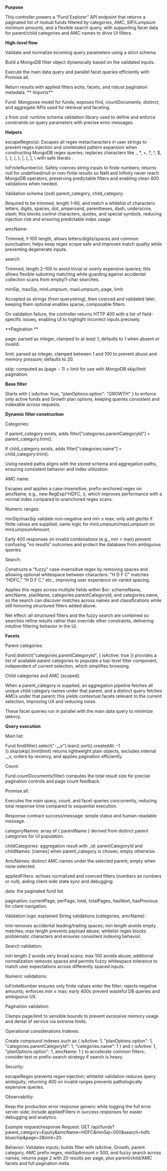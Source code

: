 **Purpose**

This controller powers a “Fund Explorer” API endpoint that returns a paginated list of mutual funds filtered by categories, AMC, SIP/Lumpsum minimum amounts, and a flexible search query, with supporting facet data for parent/child categories and AMC names to drive UI filters.

**High-level flow**

Validate and normalize incoming query parameters using a strict schema.

Build a MongoDB filter object dynamically based on the validated inputs.

Execute the main data query and parallel facet queries efficiently with Promise.all.

Return results with applied filters echo, facets, and robust pagination metadata.
**
Imports**

Fund: Mongoose model for funds; exposes find, countDocuments, distinct, and aggregate APIs used for retrieval and faceting.

z from zod: runtime schema validation library used to define and enforce constraints on query parameters with precise error messages.

**Helpers**

escapeRegex(s): Escapes all regex metacharacters in user strings to prevent regex injection and unintended pattern expansion when constructing MongoDB regex queries; replaces characters like ., *, +, ?, ^, $, {, }, (, ), |, [, ], \ with safe literals .

toFiniteNumber(v): Safely coerces string inputs to finite numbers; returns null for undefined/null or non-finite results so NaN and Infinity never reach MongoDB operators, preserving predictable filters and enabling clean 400 validations when needed.

Validation schema (zod)
parent_category, child_category:

Required to be trimmed, length 1–60, and match a whitelist of characters: letters, digits, spaces, dot, ampersand, parentheses, dash, underscore, slash; this blocks control characters, quotes, and special symbols, reducing injection risk and ensuring predictable index usage.

amcName:

Trimmed, 1–100 length, allows letters/digits/spaces and common punctuation; helps keep regex scope safe and improves match quality while preventing degenerate inputs.

search:

Trimmed, length 2–100 to avoid trivial or overly expensive queries; this allows flexible substring matching while guarding against accidental collection scans from empty/1-char searches.

minSip, maxSip, minLumpsum, maxLumpsum, page, limit:

Accepted as strings (from querystring), then coerced and validated later; keeping them optional enables sparse, composable filters.

On validation failure, the controller returns HTTP 400 with a list of field-specific issues, enabling UI to highlight incorrect inputs precisely.

**Pagination **

page: parsed as integer, clamped to at least 1; defaults to 1 when absent or invalid.

limit: parsed as integer, clamped between 1 and 100 to prevent abuse and memory pressure; defaults to 20.

skip: computed as (page − 1) × limit for use with MongoDB skip/limit pagination.

**Base filter**

Starts with { isActive: true, "planOptions.option": "GROWTH" } to enforce only active funds and Growth plan options, keeping queries consistent and indexable across requests.



**Dynamic filter construction**

Categories:

If parent_category exists, adds filter["categories.parentCategoryId"] = parent_category.trim().

If child_category exists, adds filter["categories.name"] = child_category.trim().

Using nested paths aligns with the stored schema and aggregation paths, ensuring consistent behavior and index utilization.

AMC name:

Escapes and applies a case-insensitive, prefix-anchored regex on amcName, e.g., new RegExp(^HDFC, i), which improves performance with a normal index compared to unanchored regex scans.

Numeric ranges:

minSip/maxSip validate non-negative and min ≤ max; only add $gte/$lte if finite values are supplied; same logic for minLumpsum/maxLumpsum on minLumpsumAmount.

Early 400 responses on invalid combinations (e.g., min > max) prevent confusing “no results” outcomes and protect the database from ambiguous queries.

Search:

Constructs a “fuzzy” case-insensitive regex by removing spaces and allowing optional whitespace between characters: "H D F C" matches “HDFC,” “H D F C,” etc., improving user experience on varied spacing.

Applies this regex across multiple fields within $or: schemeName, amcName, planName, categories.parentCategoryId, and categories.name, so the search can discover matches across names and classifications while still honoring structured filters added above.

Net effect: all structured filters and the fuzzy search are combined so searches refine results rather than override other constraints, delivering intuitive filtering behavior in the UI.

**Facets**

Parent categories:

Fund.distinct("categories.parentCategoryId", { isActive: true }) provides a list of available parent categories to populate a top-level filter component, independent of current selection, which simplifies browsing.

Child categories and AMC (scoped):

When a parent_category is supplied, an aggregation pipeline fetches all unique child category names under that parent, and a distinct query fetches AMCs under that parent; this yields contextual facets relevant to the current selection, improving UX and reducing noise.

These facet queries run in parallel with the main data query to minimize latency.

**Query execution**

Main list:

Fund.find(filter).select("-__v").lean().sort({ createdAt: -1 }).skip(skip).limit(limit) returns lightweight plain objects, excludes internal __v, orders by recency, and applies pagination efficiently.

Count:

Fund.countDocuments(filter) computes the total result size for precise pagination controls and page count feedback.

Promise.all:

Executes the main query, count, and facet queries concurrently, reducing total response time compared to sequential execution.

Response contract
success/message: simple status and human-readable message.

categoryNames: array of { parentName } derived from distinct parent categories for UI population.

childCategories: aggregation result with _id: parentCategoryId and childNames: [names] when parent_category is chosen; empty otherwise.

AmcNames: distinct AMC names under the selected parent; empty when none selected.

appliedFilters: echoes normalized and coerced filters (numbers as numbers or null), aiding client-side state sync and debugging.

data: the paginated fund list.

pagination: currentPage, perPage, total, totalPages, hasNext, hasPrevious for client navigation.

Validation logic explained
String validations (categories, amcName):

trim removes accidental leading/trailing spaces; min length avoids empty matches; max length prevents payload abuse; whitelist regex blocks problematic characters and ensures consistent indexing behavior.

Search validation:

min length 2 avoids very broad scans; max 100 avoids abuse; additional normalization removes spaces and permits fuzzy whitespace tolerance to match user expectations across differently spaced inputs.

Numeric validations:

toFiniteNumber ensures only finite values enter the filter; rejects negative amounts; enforces min ≤ max; early 400s prevent wasteful DB queries and ambiguous UX.

Pagination validation:

Clamps page/limit to sensible bounds to prevent excessive memory usage and denial of service via extreme limits.

Operational considerations
Indexes:

Create compound indexes such as { isActive: 1, "planOptions.option": 1, "categories.parentCategoryId": 1, "categories.name": 1 } and { isActive: 1, "planOptions.option": 1, amcName: 1 } to accelerate common filters; consider text or prefix-search strategy if search is heavy.

Security:

escapeRegex prevents regex injection; whitelist validation reduces query ambiguity; returning 400 on invalid ranges prevents pathologically expensive queries.

Observability:

Keep the production error response generic while logging the full error server-side; include appliedFilters in success responses for easier debugging and analytics.

Example request/response
Request: GET /api/funds?parent_category=Equity&amcName=HDFC&minSip=500&search=hdfc bluechip&page=2&limit=20.

Behavior: Validates inputs; builds filter with isActive, Growth, parent category, AMC prefix regex, minSipAmount ≥ 500, and fuzzy search across names; returns page 2 with 20 results per page, plus parent/child/AMC facets and full pagination meta
